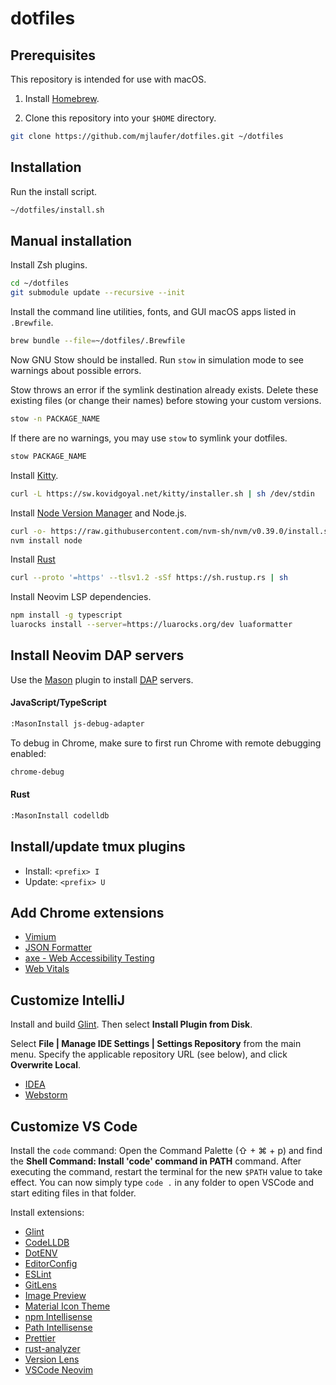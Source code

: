 # dotfiles

## Prerequisites

This repository is intended for use with macOS.

1. Install [Homebrew](https://brew.sh/).

2. Clone this repository into your `$HOME` directory.

```sh
git clone https://github.com/mjlaufer/dotfiles.git ~/dotfiles
```

## Installation

Run the install script.

```sh
~/dotfiles/install.sh
```

## Manual installation

Install Zsh plugins.

```sh
cd ~/dotfiles
git submodule update --recursive --init
```

Install the command line utilities, fonts, and GUI macOS apps listed in `.Brewfile`.

```sh
brew bundle --file=~/dotfiles/.Brewfile
```

Now GNU Stow should be installed. Run `stow` in simulation mode to see warnings about possible errors.

Stow throws an error if the symlink destination already exists. Delete these existing files (or change their names) before stowing your custom versions.

```sh
stow -n PACKAGE_NAME
```

If there are no warnings, you may use `stow` to symlink your dotfiles.

```sh
stow PACKAGE_NAME
```

Install [Kitty](https://sw.kovidgoyal.net/kitty).

```sh
curl -L https://sw.kovidgoyal.net/kitty/installer.sh | sh /dev/stdin
```

Install [Node Version Manager](https://github.com/nvm-sh/nvm) and Node.js.

```sh
curl -o- https://raw.githubusercontent.com/nvm-sh/nvm/v0.39.0/install.sh | bash
nvm install node
```

Install [Rust](https://www.rust-lang.org/tools/install)

```sh
curl --proto '=https' --tlsv1.2 -sSf https://sh.rustup.rs | sh
```

Install Neovim LSP dependencies.

```sh
npm install -g typescript
luarocks install --server=https://luarocks.org/dev luaformatter
```

## Install Neovim DAP servers

Use the [Mason](https://github.com/williamboman/mason.nvim) plugin to install [DAP](https://microsoft.github.io/debug-adapter-protocol/) servers.

#### JavaScript/TypeScript

```sh
:MasonInstall js-debug-adapter
```

To debug in Chrome, make sure to first run Chrome with remote debugging enabled:

```sh
chrome-debug
```

#### Rust

```sh
:MasonInstall codelldb
```

## Install/update tmux plugins

-   Install: `<prefix> I`
-   Update: `<prefix> U`

## Add Chrome extensions

-   [Vimium](https://chrome.google.com/webstore/detail/vimium/dbepggeogbaibhgnhhndojpepiihcmeb?hl=en)
-   [JSON Formatter](https://chrome.google.com/webstore/detail/json-formatter/bcjindcccaagfpapjjmafapmmgkkhgoa?hl=en)
-   [axe - Web Accessibility Testing](https://chrome.google.com/webstore/detail/axe-web-accessibility-tes/lhdoppojpmngadmnindnejefpokejbdd?hl=en-US)
-   [Web Vitals](https://chrome.google.com/webstore/detail/web-vitals/ahfhijdlegdabablpippeagghigmibma?hl=en)

## Customize IntelliJ

Install and build [Glint](https://github.com/mjlaufer/glint-intellij). Then select **Install Plugin from Disk**.

Select **File | Manage IDE Settings | Settings Repository** from the main menu. Specify the applicable repository URL (see below), and click **Overwrite Local**.

-   [IDEA](https://github.com/mjlaufer/idea-settings)
-   [Webstorm](https://github.com/mjlaufer/webstorm-settings)

## Customize VS Code

Install the `code` command: Open the Command Palette (⇧ + ⌘ + p) and find the **Shell Command: Install 'code' command in PATH** command. After executing the command, restart the terminal for the new `$PATH` value to take effect. You can now simply type `code .` in any folder to open VSCode and start editing files in that folder.

Install extensions:

-   [Glint](https://github.com/mjlaufer/glint-vscode)
-   [CodeLLDB](https://marketplace.visualstudio.com/items?itemName=vadimcn.vscode-lldb)
-   [DotENV](https://marketplace.visualstudio.com/items?itemName=dotenv.dotenv-vscode)
-   [EditorConfig](https://marketplace.visualstudio.com/items?itemName=EditorConfig.EditorConfig)
-   [ESLint](https://marketplace.visualstudio.com/items?itemName=dbaeumer.vscode-eslint)
-   [GitLens](https://marketplace.visualstudio.com/items?itemName=eamodio.gitlens)
-   [Image Preview](https://marketplace.visualstudio.com/items?itemName=kisstkondoros.vscode-gutter-preview)
-   [Material Icon Theme](https://marketplace.visualstudio.com/items?itemName=PKief.material-icon-theme)
-   [npm Intellisense](https://marketplace.visualstudio.com/items?itemName=christian-kohler.npm-intellisense)
-   [Path Intellisense](https://marketplace.visualstudio.com/items?itemName=christian-kohler.path-intellisense)
-   [Prettier](https://marketplace.visualstudio.com/items?itemName=esbenp.prettier-vscode)
-   [rust-analyzer](https://marketplace.visualstudio.com/items?itemName=rust-lang.rust-analyzer)
-   [Version Lens](https://marketplace.visualstudio.com/items?itemName=pflannery.vscode-versionlens)
-   [VSCode Neovim](https://marketplace.visualstudio.com/items?itemName=asvetliakov.vscode-neovim)
